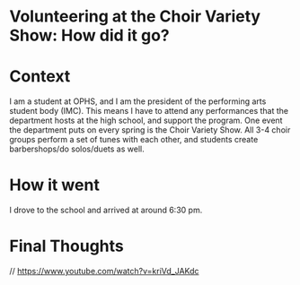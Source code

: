 # Volunteering at the Choir Variety Show: How did it go?

# Context
I am a student at OPHS, and I am the president of the performing arts student body (IMC). This means I have to attend any performances that the department hosts at the high school, and support the program. 
One event the department puts on every spring is the Choir Variety Show. All 3-4 choir groups perform a set of tunes with each other, and students create barbershops/do solos/duets as well. 

# How it went
I drove to the school and arrived at around 6:30 pm.

# Final Thoughts


// https://www.youtube.com/watch?v=kriVd_JAKdc
